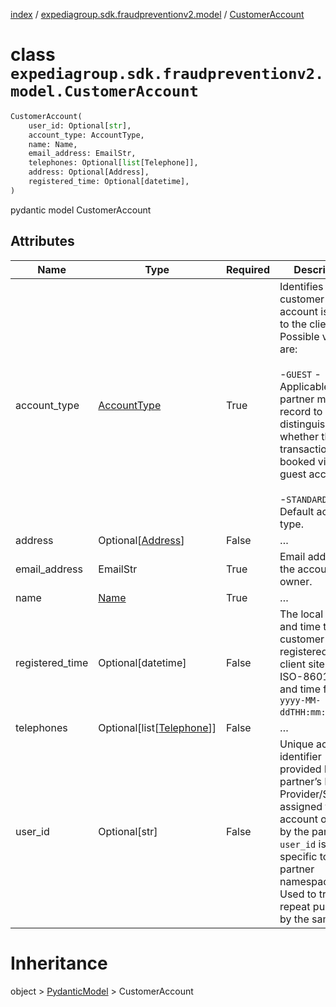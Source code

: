[index](index.md) /
[expediagroup.sdk.fraudpreventionv2.model](expediagroup.sdk.fraudpreventionv2.model.md)
/ [CustomerAccount](CustomerAccount.md)

# class `expediagroup.sdk.fraudpreventionv2.model.CustomerAccount`

```python
CustomerAccount(
    user_id: Optional[str],
    account_type: AccountType,
    name: Name,
    email_address: EmailStr,
    telephones: Optional[list[Telephone]],
    address: Optional[Address],
    registered_time: Optional[datetime],
)
```

pydantic model CustomerAccount

## Attributes

| Name            | Type                                          | Required | Description                                                                                                                                                                                                                                                        |
| --------------- | --------------------------------------------- | -------- | ------------------------------------------------------------------------------------------------------------------------------------------------------------------------------------------------------------------------------------------------------------------ |
| account_type    | [AccountType](AccountType.md)                 | True     | Identifies if the customer account is known to the client. Possible values are:<br/><br/>-`GUEST` - Applicable if the partner maintains record to distinguish whether the transaction was booked via a guest account.<br/><br/>-`STANDARD` - Default account type. |
| address         | Optional\[[Address](Address.md)\]             | False    | …                                                                                                                                                                                                                                                                  |
| email_address   | EmailStr                                      | True     | Email address for the account owner.                                                                                                                                                                                                                               |
| name            | [Name](Name.md)                               | True     | …                                                                                                                                                                                                                                                                  |
| registered_time | Optional\[datetime\]                          | False    | The local date and time that the customer first registered on the client site, in ISO-8601 date and time format `yyyy-MM-ddTHH:mm:ss.SSSZ`.                                                                                                                        |
| telephones      | Optional\[list\[[Telephone](Telephone.md)\]\] | False    | …                                                                                                                                                                                                                                                                  |
| user_id         | Optional\[str\]                               | False    | Unique account identifier provided by the partner’s Identity Provider/System assigned to the account owner by the partner. `user_id` is specific to the partner namespace. Used to track repeat purchases by the same user.                                        |

# Inheritance

object > [PydanticModel](PydanticModel.md) > CustomerAccount
